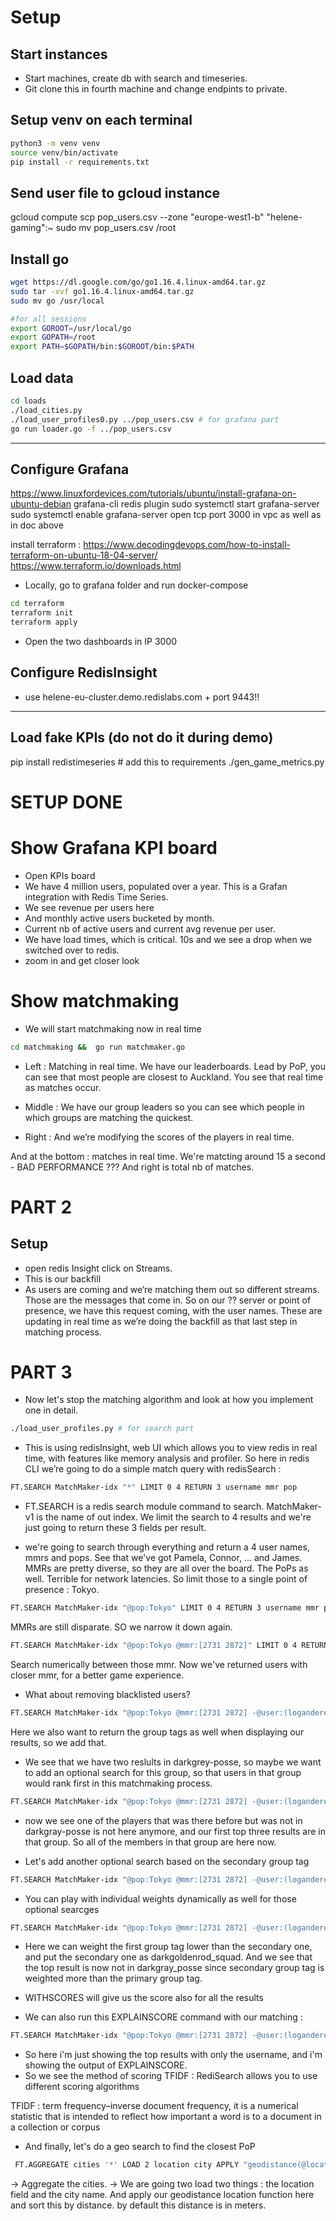 # Setup

## Start instances

- Start machines, create db with search and timeseries.
- Git clone this in fourth machine and change endpints to private.

## Setup venv on each terminal

```sh
python3 -m venv venv
source venv/bin/activate
pip install -r requirements.txt
```

## Send user file to gcloud instance
gcloud compute scp pop_users.csv --zone "europe-west1-b" "helene-gaming":~
sudo mv pop_users.csv /root

## Install go
```sh
wget https://dl.google.com/go/go1.16.4.linux-amd64.tar.gz 
sudo tar -xvf go1.16.4.linux-amd64.tar.gz   
sudo mv go /usr/local 

#for all sessions
export GOROOT=/usr/local/go 
export GOPATH=/root
export PATH=$GOPATH/bin:$GOROOT/bin:$PATH 
```


## Load data

```sh
cd loads
./load_cities.py
./load_user_profiles0.py ../pop_users.csv # for grafana part
go run loader.go -f ../pop_users.csv
```

-------

## Configure Grafana
https://www.linuxfordevices.com/tutorials/ubuntu/install-grafana-on-ubuntu-debian
grafana-cli redis plugin
sudo systemctl start grafana-server
sudo systemctl enable grafana-server
open tcp port 3000 in vpc as well as in doc above


install terraform : https://www.decodingdevops.com/how-to-install-terraform-on-ubuntu-18-04-server/ 
https://www.terraform.io/downloads.html


- Locally, go to grafana folder and run docker-compose
```sh
cd terraform
terraform init
terraform apply
```
- Open the two dashboards in IP 3000

## Configure RedisInsight
- use helene-eu-cluster.demo.redislabs.com + port 9443!!
----------

## Load fake KPIs (do not do it during demo)
pip install redistimeseries # add this to requirements
./gen_game_metrics.py

# SETUP DONE

# Show Grafana KPI board
- Open KPIs board
- We have 4 million users, populated over a year. This is a Grafan integration with Redis Time Series. 
- We see revenue per users here
- And monthly active users bucketed by month. 
- Current nb of active users and current avg revenue per user.
- We have load times, which is critical. 10s and we see a drop when we switched over to redis. 
- zoom in and get closer look

# Show matchmaking

- We will start matchmaking now in real time

```sh
cd matchmaking &&  go run matchmaker.go
```

- Left : Matching in real time. We have our leaderboards. Lead by PoP, you can see that most people are closest to Auckland. You see that real time  as matches occur. 

- Middle : We have our group leaders so you can see which people in which groups are matching the quickest.

- Right : And we’re modifying the scores of the players in real time.

And at the bottom : matches in real time. We're matcting around 15 a second - BAD PERFORMANCE ???
And right is total nb of matches. 


# PART 2

## Setup
- open redis Insight click on Streams. 
- This is our backfill
- As users are coming and we’re matching them out so different streams. 
Those are the messages that come in. 
So on our ?? server or point of presence, we have this request coming, with the user names. These are updating in real time as we’re doing the backfill as that last step in matching process.


# PART 3

- Now let's stop the matching algorithm and look at how you implement one in detail.

```sh
./load_user_profiles.py # for search part 
```

- This is using redisInsight, web UI which allows you to view redis in real time, with features like memory analysis and profiler.
So here in redis CLI we’re going to do a simple match query with redisSearch : 

```sh
FT.SEARCH MatchMaker-idx "*" LIMIT 0 4 RETURN 3 username mmr pop
```

- FT.SEARCH is a redis search module command to search. MatchMaker-v1 is the name of out index. 
We limit the search to 4 results and we're just going to return these 3 fields per result. 

- we're going to search through everything and return a 4 user names, mmrs and pops.
See that we've got Pamela, Connor, ... and James.
MMRs are pretty diverse, so they are all over the board.
The PoPs as well. Terrible for network latencies. So limit those to a single point of presence : Tokyo. 

```sh
FT.SEARCH MatchMaker-idx "@pop:Tokyo" LIMIT 0 4 RETURN 3 username mmr pop
```
MMRs are still disparate. 
SO we narrow it down again. 

```sh
FT.SEARCH MatchMaker-idx "@pop:Tokyo @mmr:[2731 2872]" LIMIT 0 4 RETURN 3 username mmr pop
```

Search numerically between those mmr. 
Now we've returned users with closer mmr, for a better game experience.

- What about removing blacklisted users? 
```sh
FT.SEARCH MatchMaker-idx "@pop:Tokyo @mmr:[2731 2872] -@user:(loganderek|mybrother)" LIMIT 0 4 RETURN 3 username mmr group_tags
```
Here we also want to return the group tags as well when displaying our results, so we add that.

- We see that we have two reslults in darkgrey-posse, so maybe we want to add an optional search for this group, so that users in that group would rank first in this matchmaking process.

```sh
FT.SEARCH MatchMaker-idx "@pop:Tokyo @mmr:[2731 2872] -@user:(loganderek|mybrother) ~@group_tags:{darkgray_posse}" LIMIT 0 4 RETURN 3 username mmr group_tags
```

- now we see one of the players that was there before but was not in darkgray-posse is not here anymore, and our first top three results are in that group. So all of the members in that group are here now.

- Let's add another optional search based on the secondary group tag 

```sh
FT.SEARCH MatchMaker-idx "@pop:Tokyo @mmr:[2731 2872] -@user:(loganderek|mybrother) ~@group_tags:{darkgray_posse} ~@secondary_group_tags:{thistle_pack}" LIMIT 0 4 RETURN 4 username mmr group_tags secondary_group_tags
```

- You can play with individual weights dynamically as well for those optional searcges

```sh
FT.SEARCH MatchMaker-idx "@pop:Tokyo @mmr:[2731 2872] -@user:(loganderek|mybrother) ~@group_tags:{darkgray_posse} => { $weight: 30.0} ~@secondary_group_tags:{darkgoldenrod_squad} => {$weight: 100.0}" LIMIT 0 4 WITHSCORES RETURN 4 username  group_tags secondary_group_tags play_style_tags
```

- Here we can weight the first group tag lower than the secondary one, and put the secondary one as darkgoldenrod_squad. And we see that the top result is now not in darkgray_posse since secondary group tag is weighted more than the primary group tag. 
- WITHSCORES will give us the score also for all the results
  

- We can also run this EXPLAINSCORE command with our matching : 

```sh
FT.SEARCH MatchMaker-idx "@pop:Tokyo @mmr:[2731 2872] -@user:(loganderek|mybrother) ~@group_tags:{darkgray_posse} => { $weight: 30.0} ~@secondary_group_tags:{darkgoldenrod_squad} => {$weight: 100.0}" LIMIT 0 1 WITHSCORES EXPLAINSCORE RETURN 1 username 
```

- So here i'm just showing the top results with only the username, and i'm showing the output of EXPLAINSCORE.
- So we see the method of scoring TFIDF : RediSearch allows you to use different scoring algorithms

TFIDF : term frequency–inverse document frequency, it is a numerical statistic that is intended to reflect how important a word is to a document in a collection or corpus


- And finally, let's do a geo search to find the closest PoP
```sh
 FT.AGGREGATE cities '*' LOAD 2 location city APPLY "geodistance(@location, -122.4475743, 37.7722695)" as dist SORTBY 2 @dist ASC LIMIT 0 1
 ```
  -> Aggregate the cities.
  -> We are going two load two things : the location field and the city name. And apply our geodistance location function here and sort this by distance. by default this distance is in meters. 

